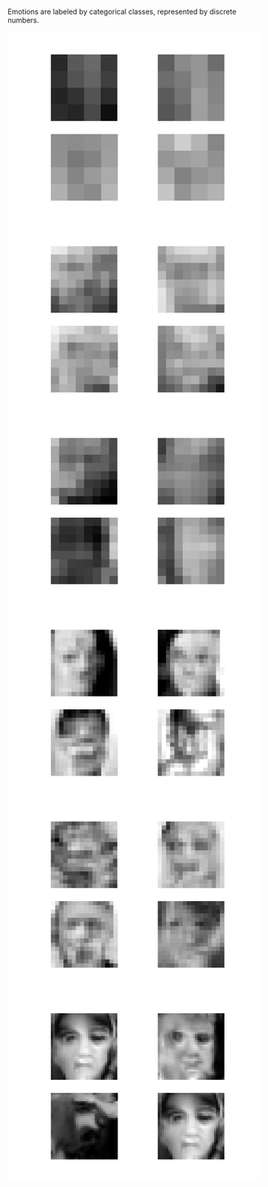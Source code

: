 
Emotions are labeled by categorical classes, represented by discrete numbers.

![alt text](https://github.com/fishfishin/procrustrean/blob/master/ProgresiveGAN/category/results/plot_004x004-faded_d_model.jpg)![alt text](https://github.com/fishfishin/procrustrean/blob/master/ProgresiveGAN/category/results/plot_008x008-faded_d_model.jpg)![alt text](https://github.com/fishfishin/procrustrean/blob/master/ProgresiveGAN/category/results/plot_008x008-tuned_d_model.jpg)![alt text](https://github.com/fishfishin/procrustrean/blob/master/ProgresiveGAN/category/results/plot_016x016-faded_d_model.jpg)![alt text](https://github.com/fishfishin/procrustrean/blob/master/ProgresiveGAN/category/results/plot_016x016-tuned_d_model.jpg)![alt text](https://github.com/fishfishin/procrustrean/blob/master/ProgresiveGAN/category/results/plot_032x032-faded_d_model.jpg)
